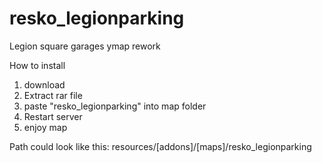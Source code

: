 # resko_legionparking
Legion square garages ymap rework

<bold>How to install</bold>
1. download
2. Extract rar file
3. paste "resko_legionparking" into map folder 
4. Restart server
5. enjoy map


Path could look like this: 
 resources/[addons]/[maps]/resko_legionparking
